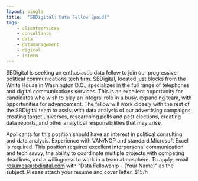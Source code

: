 ```yaml
---
layout: single
title:  "SBDigital: Data Fellow (paid)"
tags: 
    - clientservices
    - consultants
    - data
    - datamanagement
    - digital
    - intern
---
```


SBDigital is seeking an enthusiastic data fellow to join our progressive political communications tech firm. SBDigital, located just blocks from the White House in Washington D.C., specializes in the full range of telephones and digital communications services. This is an excellent opportunity for candidates who wish to play an integral role in a busy, expanding team, with opportunities for advancement.
The fellow will work closely with the rest of the SBDigital team to assist with data analysis of our advertising campaigns, creating target universes, researching polls and past elections, creating data reports, and other analytical responsibilities that may arise. 

Applicants for this position should have an interest in political consulting and data analysis. Experience with VAN/NGP and standard Microsoft Excel is required. This position requires excellent interpersonal communication and tech savvy, the ability to coordinate multiple projects with competing deadlines, and a willingness to work in a team atmosphere.
To apply, email resumes@sbdigital.com with "Data Fellowship - (Your Name)" as the subject. Please attach your resume and cover letter.
$15/h
